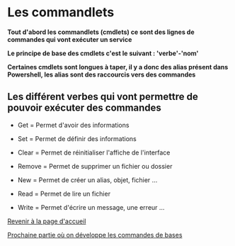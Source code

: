 # Les commandlets

__Tout d'abord les commandlets (cmdlets) ce sont des lignes de commandes qui vont exécuter un service__

__Le principe de base des cmdlets c'est le suivant : 'verbe'-'nom'__

__Certaines cmdlets sont longues à taper, il y a donc des alias présent dans Powershell, les alias sont des raccourcis vers des commandes__ 

## Les différent verbes qui vont permettre de pouvoir exécuter des commandes

- Get = Permet d'avoir des informations 

- Set = Permet de définir des informations

- Clear = Permet de réinitialiser l'affiche de l'interface

- Remove = Permet de supprimer un fichier ou dossier

- New = Permet de créer un alias, objet, fichier ...

- Read = Permet de lire un fichier 

- Write = Permet d'écrire un message, une erreur ...

[Revenir à la page d'accueil](https://github.com/kevinguyodo/Powershell/blob/main/README.md)

[Prochaine partie où on développe les commandes de bases](https://github.com/kevinguyodo/Powershell/blob/main/Commandlets.md)




